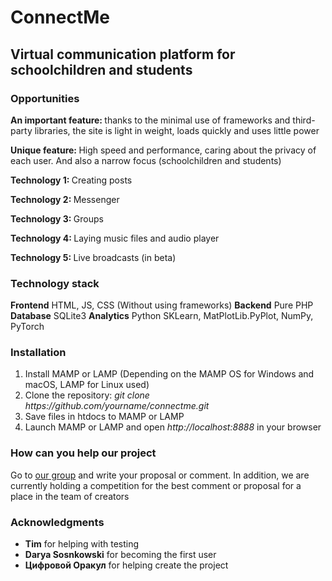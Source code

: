 <h1>ConnectMe</h1>
<h2>Virtual communication platform for schoolchildren and students</h2>
<h3>Opportunities</h3>
<p><strong>An important feature: </strong>thanks to the minimal use of frameworks and third-party libraries, the site is light in weight, loads quickly and uses little power</p>
<p><strong>Unique feature: </strong>High speed and performance, caring about the privacy of each user. And also a narrow focus (schoolchildren and students)</p>
<p><strong>Technology 1: </strong>Creating posts</p>
<p><strong>Technology 2: </strong>Messenger</p>
<p><strong>Technology 3: </strong>Groups</p>
<p><strong>Technology 4: </strong>Laying music files and audio player</p>
<p><strong>Technology 5: </strong>Live broadcasts (in beta)</p>
<h3>Technology stack</h3>
<strong>Frontend</strong> HTML, JS, CSS (Without using frameworks)
<strong>Backend</strong> Pure PHP
<strong>Database</strong> SQLite3
<strong>Analytics</strong> Python SKLearn, MatPlotLib.PyPlot, NumPy, PyTorch
<h3>Installation</h3>
<ol>
  <li>Install MAMP or LAMP (Depending on the MAMP OS for Windows and macOS, LAMP for Linux used)</li>
  <li>Clone the repository: <em>git clone https://github.com/yourname/connectme.git</em></li>
  <li>Save files in htdocs to MAMP or LAMP</li>
  <li>Launch MAMP or LAMP and open <em>http://localhost:8888</em> in your browser</li>
</ol>
<h3>How can you help our project</h3>
<p>Go to <a href = "http://sema1903.ru/group.php?id=1">our group</a> and write your proposal or comment. In addition, we are currently holding a competition for the best comment or proposal for a place in the team of creators</p>
<h3>Acknowledgments</h3>
<ul>
  <li><strong>Tim</strong> for helping with testing</li>
  <li><strong>Darya Sosnkowski</strong> for becoming the first user</li>
  <li><strong>Цифровой Оракул</strong> for helping create the project</li>
</ul>
